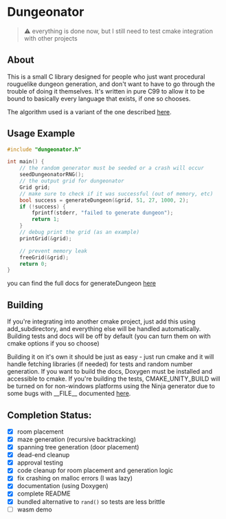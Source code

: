 # Dungeonator

> :warning: everything is done now, but I still need to test cmake integration with other projects

## About

This is a small C library designed for people who just want procedural rouguelike dungeon generation,
and don't want to have to go through the trouble of doing it themselves. It's written in pure C99 to allow it
to be bound to basically every language that exists, if one so chooses.

The algorithm used is a variant of the one described [here](https://journal.stuffwithstuff.com/2014/12/21/rooms-and-mazes/).

## Usage Example

```cpp
#include "dungeonator.h"

int main() {
	// the random generator must be seeded or a crash will occur
	seedDungeonatorRNG();
	// the output grid for dungeonator
	Grid grid;
	// make sure to check if it was successful (out of memory, etc)
	bool success = generateDungeon(&grid, 51, 27, 1000, 2);
	if (!success) {
		fprintf(stderr, "failed to generate dungeon");
		return 1;
	}
	// debug print the grid (as an example)
	printGrid(&grid);

	// prevent memory leak
	freeGrid(&grid);
	return 0;
}
```

you can find the full docs for generateDungeon [here](https://benjaminhinchliff.github.io/dungeonator/generate_8h.html#aab5f8e2efd492a284e90f05f51461309)

## Building

If you're integrating into another cmake project, just add this using add_subdirectory, and everything else will be handled automatically. Building tests and docs will be off by default (you can turn them on with cmake options if you so choose)

Building it on it's own it should be just as easy - just run cmake and it will handle fetching libraries (if needed) for tests and random number generation. If you want to build the docs, Doxygen must be installed and accessible to cmake. If you're building the tests, CMAKE_UNITY_BUILD will be turned on for non-windows platforms using the Ninja generator due to some bugs with \_\_FILE\_\_ documented [here](https://approvaltestscpp.readthedocs.io/en/latest/generated_docs/TroubleshootingMisconfiguredBuild.html).

## Completion Status:
- [X] room placement
- [X] maze generation (recursive backtracking)
- [X] spanning tree generation (door placement)
- [X] dead-end cleanup
- [X] approval testing
- [X] code cleanup for room placement and generation logic
- [X] fix crashing on malloc errors (I was lazy)
- [X] documentation (using Doxygen)
- [X] complete README
- [X] bundled alternative to `rand()` so tests are less brittle
- [ ] wasm demo
